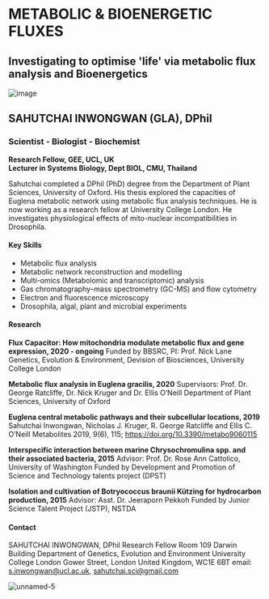 # METABOLIC & BIOENERGETIC FLUXES

## Investigating to optimise 'life' via metabolic flux analysis and Bioenergetics

![image](https://user-images.githubusercontent.com/77986547/166149035-60d30a67-26a2-4fab-8b53-5bdbeb3591dc.png) 

## **SAHUTCHAI INWONGWAN (GLA), DPhil**
### Scientist - Biologist - Biochemist
**Research Fellow, GEE, UCL, UK  
Lecturer in Systems Biology, Dept BIOL, CMU, Thailand**

Sahutchai completed a DPhil (PhD) degree from the Department of Plant Sciences, University of Oxford. 
His thesis explored the capacities of Euglena metabolic network using metabolic flux analysis techniques. 
He is now working as a research fellow at University College London. 
He investigates physiological effects of mito-nuclear incompatibilities in Drosophila.


#### Key Skills
- Metabolic flux analysis
- Metabolic network reconstruction and modelling 
- Multi-omics (Metabolomic and transcriptomic) analysis
- Gas chromatography–mass spectrometry (GC-MS) and flow cytometry
- Electron and fluorescence microscopy 
- Drosophila, algal, plant and microbial experiments


#### Research
**Flux Capacitor: How mitochondria modulate metabolic flux and gene expression, 2020 - ongoing**
Funded by BBSRC, PI: Prof. Nick Lane
Genetics, Evolution & Environment, Devision of Biosciences, University College London

**Metabolic flux analysis in Euglena gracilis, 2020** 
Supervisors: Prof. Dr. George Ratcliffe, Dr. Nick Kruger and Dr. Ellis O’Neill
Department of Plant Sciences, University of Oxford

**Euglena central metabolic pathways and their subcellular locations, 2019**
Sahutchai Inwongwan, Nicholas J. Kruger, R. George Ratcliffe and Ellis C. O’Neill
Metabolites 2019, 9(6), 115; https://doi.org/10.3390/metabo9060115

**Interspecific interaction between marine Chrysochromulina spp. and their associated bacteria, 2015**
Advisor: Prof. Dr. Rose Ann Cattolico, University of Washington
Funded by Development and Promotion of Science and Technology talents project (DPST)

**Isolation and cultivation of Botryococcus braunii Kützing for hydrocarbon production, 2015**
Advisor: Asst. Dr. Jeeraporn Pekkoh 
Funded by Junior Science Talent Project (JSTP), NSTDA

#### Contact
SAHUTCHAI INWONGWAN, DPhil
Research Fellow
Room 109 Darwin Building
Department of Genetics, Evolution and Environment
University College London 
Gower Street, London
United Kingdom, WC1E 6BT
email: s.inwongwan@ucl.ac.uk, sahutchai.sci@gmail.com

![unnamed-5](https://user-images.githubusercontent.com/77986547/166148973-b247c06c-0b85-4042-a590-12fdbff6ca1e.jpg)
